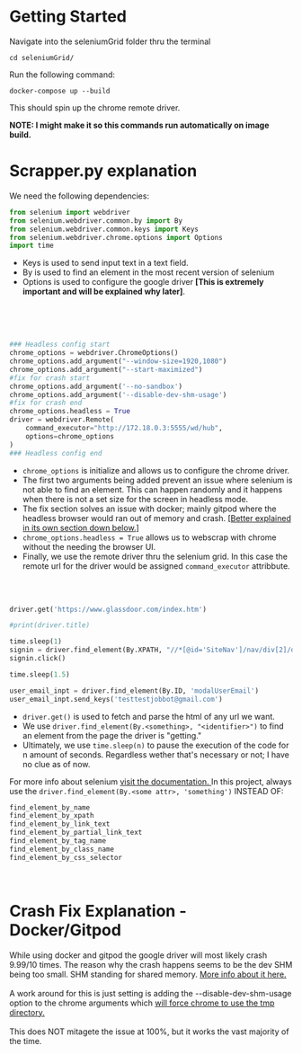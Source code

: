 # Getting Started

Navigate into the seleniumGrid folder thru the terminal
```
cd seleniumGrid/
```

Run the following command:
```
docker-compose up --build
```
This should spin up the chrome remote driver.

<strong>NOTE: I might make it so this commands run automatically on image build.</strong>
# Scrapper.py explanation

We need the following dependencies:

```python
from selenium import webdriver
from selenium.webdriver.common.by import By
from selenium.webdriver.common.keys import Keys
from selenium.webdriver.chrome.options import Options
import time
```

- Keys is used to send input text in a text field.
- By is used to find an element in the most recent version of selenium
- Options is used to configure the google driver <strong>[This is extremely important and will be explained why later]</strong>.
<br/>
<br/>
<br/>

```py
### Headless config start
chrome_options = webdriver.ChromeOptions()
chrome_options.add_argument("--window-size=1920,1080")
chrome_options.add_argument("--start-maximized")
#fix for crash start
chrome_options.add_argument('--no-sandbox')
chrome_options.add_argument('--disable-dev-shm-usage') 
#fix for crash end
chrome_options.headless = True
driver = webdriver.Remote(
    command_executor="http://172.18.0.3:5555/wd/hub",
    options=chrome_options
)
### Headless config end
```

- `chrome_options` is initialize and allows us to configure the chrome driver.
- The first two arguments being added prevent an issue where selenium is not able to find an element. This can happen randomly and it happens when there is not a set size for the screen in headless  mode.
- The fix section solves an issue with docker; mainly gitpod where the headless browser would ran out of memory and crash. <a href="#fix"> [Better explained in its own section down below.] </a>
- `chrome_options.headless = True` allows us to webscrap with chrome without the needing the browser UI.
- Finally, we use the remote driver thru the selenium grid. In this case the remote url for the driver would be assigned `command_executor` attribbute.
<br/>
<br/>

```py
driver.get('https://www.glassdoor.com/index.htm')

#print(driver.title)

time.sleep(1)
signin = driver.find_element(By.XPATH, "//*[@id='SiteNav']/nav/div[2]/div/div/div/button")
signin.click()

time.sleep(1.5)

user_email_inpt = driver.find_element(By.ID, 'modalUserEmail')
user_email_inpt.send_keys('testtestjobbot@gmail.com')
```


- ` driver.get() ` is used to fetch and parse the html of any url we want.
- We use `driver.find_element(By.<something>, "<identifier>")` to find an element from the page the driver is "getting."
- Ultimately, we use `time.sleep(n)` to pause the execution of the code for n amount of seconds. Regardless wether that's necessary or not; I have no clue as of now.

For more info about selenium <a href = "https://selenium-python.readthedocs.io/locating-elements.html"> visit the documentation. </a> In this project, always use the `driver.find_element(By.<some attr>, 'something')` INSTEAD OF: 

```python
find_element_by_name
find_element_by_xpath
find_element_by_link_text
find_element_by_partial_link_text
find_element_by_tag_name
find_element_by_class_name
find_element_by_css_selector
```
<br/>
<h1 id=fix>Crash Fix Explanation - Docker/Gitpod</h1>
While using docker and gitpod the google driver will most likely crash 9.99/10 times. The reason why the crash happens seems to be the dev SHM being too small. SHM standing for shared memory. <a href="https://en.wikipedia.org/wiki/Shared_memory"> More info about it here. </a>
<br/>
<br/>
A work around for this is just setting is adding the --disable-dev-shm-usage option to the chrome arguments which <a href="https://stackoverflow.com/questions/53902507/unknown-error-session-deleted-because-of-page-crash-from-unknown-error-cannot#:~:text=This%20will%20force%20Chrome%20to%20use%20the%20/tmp%20directory%20instead.">will force chrome to use the tmp directory. </a>
<br/>
<br/>
This does NOT mitagete the issue at 100%, but it works the vast majority of the time.
